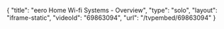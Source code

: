 {
    "title": "eero Home Wi-fi Systems - Overview",
    "type": "solo",
    "layout": "iframe-static",
    "videoId": "69863094",
    "url": "\/tvpembed\/69863094"
}